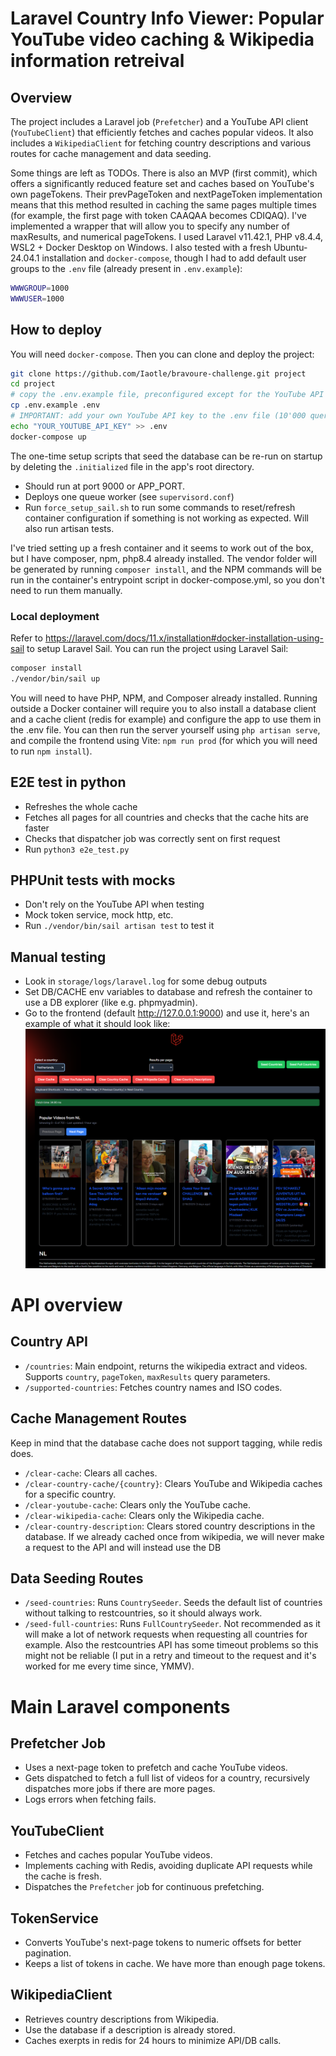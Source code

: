 # Laravel Country Info Viewer: Popular YouTube video caching & Wikipedia information retreival
## Overview
The project includes a Laravel job (`Prefetcher`) and a YouTube API client (`YouTubeClient`) that efficiently fetches and caches popular videos. It also includes a `WikipediaClient` for fetching country descriptions and various routes for cache management and data seeding.

Some things are left as TODOs. There is also an MVP (first commit), which offers a significantly reduced feature set and caches based on YouTube's own pageTokens. Their prevPageToken and nextPageToken implementation means that this method resulted in caching the same pages multiple times (for example, the first page with token CAAQAA becomes CDIQAQ). I've implemented a wrapper that will allow you to specify any number of maxResults, and numerical pageTokens.
I used Laravel v11.42.1, PHP v8.4.4, WSL2 + Docker Desktop on Windows. I also tested with a fresh Ubuntu-24.04.1 installation and `docker-compose`, though I had to add default user groups to the `.env` file (already present in `.env.example`):
```bash
WWWGROUP=1000
WWWUSER=1000
```

## How to deploy
You will need `docker-compose`.
Then you can clone and deploy the project:
```bash
git clone https://github.com/Iaotle/bravoure-challenge.git project
cd project
# copy the .env.example file, preconfigured except for the YouTube API key.
cp .env.example .env
# IMPORTANT: add your own YouTube API key to the .env file (10'000 queries a day for free)
echo "YOUR_YOUTUBE_API_KEY" >> .env
docker-compose up
```

The one-time setup scripts that seed the database can be re-run on startup by deleting the `.initialized` file in the app's root directory.
- Should run at port 9000 or APP_PORT.
- Deploys one queue worker (see `supervisord.conf`)
- Run `force_setup_sail.sh` to run some commands to reset/refresh container configuration if something is not working as expected. Will also run artisan tests.

I've tried setting up a fresh container and it seems to work out of the box, but I have composer, npm, php8.4 already installed. The vendor folder will be generated by running `composer install`, and the NPM commands will be run in the container's entrypoint script in docker-compose.yml, so you don't need to run them manually.

### Local deployment
Refer to https://laravel.com/docs/11.x/installation#docker-installation-using-sail to setup Laravel Sail.
You can run the project using Laravel Sail:
```bash
composer install
./vendor/bin/sail up
```
You will need to have PHP, NPM, and Composer already installed. Running outside a Docker container will require you to also install a database client and a cache client (redis for example) and configure the app to use them in the .env file. You can then run the server yourself using `php artisan serve`, and compile the frontend using Vite: `npm run prod` (for which you will need to run `npm install`).


## E2E test in python
- Refreshes the whole cache
- Fetches all pages for all countries and checks that the cache hits are faster
- Checks that dispatcher job was correctly sent on first request
- Run `python3 e2e_test.py`

## PHPUnit tests with mocks
- Don't rely on the YouTube API when testing
- Mock token service, mock http, etc.
- Run `./vendor/bin/sail artisan test` to test it


## Manual testing
- Look in `storage/logs/laravel.log` for some debug outputs
- Set DB/CACHE env variables to database and refresh the container to use a DB explorer (like e.g. phpmyadmin).
- Go to the frontend (default http://127.0.0.1:9000) and use it, here's an example of what it should look like:
![frontend](image.png)


# API overview


## Country API
- `/countries`: Main endpoint, returns the wikipedia extract and videos. Supports `country`, `pageToken`, `maxResults` query parameters.
- `/supported-countries`: Fetches country names and ISO codes.

## Cache Management Routes
Keep in mind that the database cache does not support tagging, while redis does.
- `/clear-cache`: Clears all caches.
- `/clear-country-cache/{country}`: Clears YouTube and Wikipedia caches for a specific country.
- `/clear-youtube-cache`: Clears only the YouTube cache.
- `/clear-wikipedia-cache`: Clears only the Wikipedia cache.
- `/clear-country-description`: Clears stored country descriptions in the database. If we already cached once from wikipedia, we will never make a request to the API and will instead use the DB

## Data Seeding Routes
- `/seed-countries`: Runs `CountrySeeder`. Seeds the default list of countries without talking to restcountries, so it should always work.
- `/seed-full-countries`: Runs `FullCountrySeeder`. Not recommended as it will make a lot of network requests when requesting all countries for example. Also the restcountries API has some timeout problems so this might not be reliable (I put in a retry and timeout to the request and it's worked for me every time since, YMMV).


# Main Laravel components

## Prefetcher Job
- Uses a next-page token to prefetch and cache YouTube videos.
- Gets dispatched to fetch a full list of videos for a country, recursively dispatches more jobs if there are more pages.
- Logs errors when fetching fails.

## YouTubeClient
- Fetches and caches popular YouTube videos.
- Implements caching with Redis, avoiding duplicate API requests while the cache is fresh.
- Dispatches the `Prefetcher` job for continuous prefetching.

## TokenService
- Converts YouTube's next-page tokens to numeric offsets for better pagination.
- Keeps a list of tokens in cache. We have more than enough page tokens.


## WikipediaClient
- Retrieves country descriptions from Wikipedia.
- Use the database if a description is already stored.
- Caches exerpts in redis for 24 hours to minimize API/DB calls.
